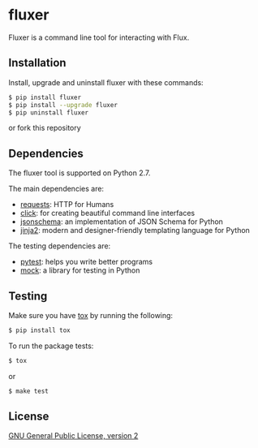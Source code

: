 fluxer
======

Fluxer is a command line tool for interacting with Flux.

Installation
------------

Install, upgrade and uninstall fluxer with these commands:
```sh
$ pip install fluxer
$ pip install --upgrade fluxer
$ pip uninstall fluxer
```
or fork this repository

Dependencies
------------

The fluxer tool is supported on Python 2.7.

The main dependencies are:
* [requests]: HTTP for Humans
* [click]: for creating beautiful command line interfaces
* [jsonschema]: an implementation of JSON Schema for Python
* [jinja2]: modern and designer-friendly templating language for Python

The testing dependencies are:
* [pytest]: helps you write better programs
* [mock]: a library for testing in Python

Testing
-------

Make sure you have [tox] by running the following:
```sh
$ pip install tox
```

To run the package tests:
```sh
$ tox
```
or
```sh
$ make test
```

License
-------

[GNU General Public License, version 2](https://www.gnu.org/licenses/old-licenses/gpl-2.0.en.html)

[//]: #
   [requests]: <http://docs.python-requests.org>
   [click]: <http://click.pocoo.org>
   [jsonschema]: <https://python-jsonschema.readthedocs.io/en/latest/>
   [jinja2]: <http://jinja.pocoo.org>
   [mock]: <https://pypi.python.org/pypi/mock>
   [pytest]: <http://doc.pytest.org>
   [tox]: <https://tox.readthedocs.io/>

